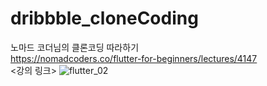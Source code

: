 # dribbble_cloneCoding <br>

노마드 코더님의 클론코딩 따라하기 <br>
https://nomadcoders.co/flutter-for-beginners/lectures/4147 <br>
<강의 링크>
![flutter_02](https://user-images.githubusercontent.com/45617447/235264016-4827789a-8cef-4b49-b9e7-987536f3fca7.png)

